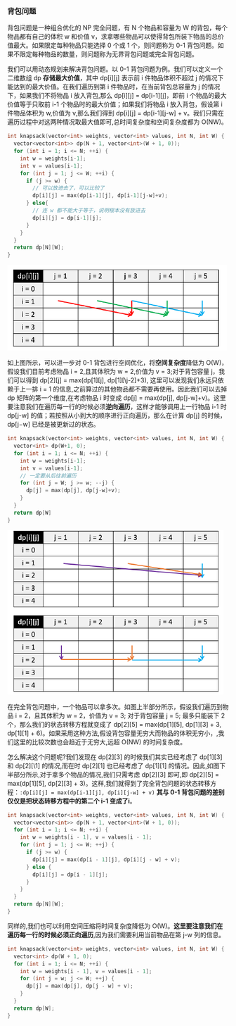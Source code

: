 ### 背包问题

背包问题是一种组合优化的 NP 完全问题，有 N 个物品和容量为 W 的背包，每个物品都有自己的体积 w 和价值 v，求拿哪些物品可以使得背包所装下物品的总价值最大。如果限定每种物品只能选择 0 个或 1 个，则问题称为 0-1 背包问题。如果不限定每种物品的数量，则问题称为无界背包问题或完全背包问题。

我们可以用动态规划来解决背包问题。以 0-1 背包问题为例。我们可以定义一个二维数组 dp **存储最大价值**，其中 dp\[i\]\[j\] 表示前 i 件物品体积不超过 j 的情况下能达到的最大价值。在我们遍历到第 i 件物品时，在当前背包总容量为 j 的情况下，如果我们不将物品 i 放入背包,那么 dp\[i\]\[j\] = dp\[i-1\]\[j\]，即前 i 个物品的最大价值等于只取前 i-1 个物品时的最大价值；如果我们将物品 i 放入背包，假设第 i 件物品体积为 w,价值为 v,那么我们得到 dp\[i\]\[j\] = dp\[i-1\]\[j-w\] + v。我们只需在遍历过程中对这两种情况取最大值即可,总时间复杂度和空间复杂度都为 O(NW)。

```c++
int knapsack(vector<int> weights, vector<int> values, int N, int W) {
  vector<vector<int>> dp(N + 1, vector<int>(W + 1, 0));
  for (int i = 1; i <= N; ++i) {
    int w = weights[i-1];
    int v = values[i-1];
    for (int j = 1; j <= W; ++i) {
      if (j >= w) {
        // 可以放进去了，可以比较了
        dp[i][j] = max(dp[i-1][j], dp[i-1][j-w]+v);
      } else{
        // 连 w 都不能大于等于，说明根本没有放进去
        dp[i][j] = dp[i-1][j];
      }
    }
  }
  return dp[N][W];
}
```

![](../../figs/01背包问题-状态转移矩阵样例.png)

如上图所示，可以进一步对 0-1 背包进行空间优化，将**空间复杂度**降低为 O(W)，假设我们目前考虑物品 i = 2,且其体积为 w = 2,价值为 v = 3;对于背包容量 j，我们可以得到 dp\[2\]\[j\] = max(dp\[1\]\[j\], dp\[1\]\[\j-2\]+3), 这里可以发现我们永远只依赖于上一排 i = 1 的信息,之前算过的其他物品都不需要再使用。因此我们可以去掉 dp 矩阵的第一个维度,在考虑物品 i 时变成 dp\[j\] = max(dp\[j\], dp\[j-w\]+v)。这里要注意我们在遍历每一行的时候必须**逆向遍历**，这样才能够调用上一行物品 i-1 时 dp\[j-w\] 的值；若按照从小到大的顺序进行正向遍历，那么在计算 dp\[j\] 的时候，dp\[j−w\] 已经是被更新过的状态。

```c++
int knapsack(vector<int> weights, vector<int> values, int N, int W) {
  vector<int> dp(W+1, 0);
  for (int i = 1; i <= N; ++i) {
    int w = weights[i-1];
    int v = values[i-1];
    // 一定要从后往前遍历
    for (int j = W; j >= w; --j) {
      dp[j] = max(dp[j], dp[j-w]+v);
    }
  }
  return dp[W]
}
```

![](../../figs/完全背包问题-状态转移矩阵样例.png)

在完全背包问题中，一个物品可以拿多次。如图上半部分所示，假设我们遍历到物品 i = 2，且其体积为 w = 2，价值为 v = 3; 对于背包容量 j = 5; 最多只能装下 2 个，那么我们的状态转移方程就变成了 dp\[2\]\[5\] = max(dp\[1\]\[5\], dp\[1\]\[3\] + 3, dp\[1\]\[1\] + 6)。如果采用这种方法,假设背包容量无穷大而物品的体积无穷小，,我们这里的比较次数也会趋近于无穷大,远超 O(NW) 的时间复杂度。

怎么解决这个问题呢?我们发现在 dp\[2\]\[3\] 的时候我们其实已经考虑了 dp\[1\]\[3\] 和 dp\[2\]\[\1\] 的情况,而在时 dp\[2\]\[1\] 也已经考虑了 dp\[1\]\[1\] 的情况。因此,如图下半部分所示,对于拿多个物品的情况,我们只需考虑 dp\[2\]\[3\] 即可,即 dp\[2\]\[5\] = max(dp\[1\]\[5\], dp\[2\]\[3\] + 3)。这样,我们就得到了完全背包问题的状态转移方程：`:dp[i][j] = max(dp[i-1][j], dp[i][j-w] + v)` **其与 0-1 背包问题的差别仅仅是把状态转移方程中的第二个 i-1 变成了i**。

```c++
int knapsack(vector<int> weights, vector<int> values, int N, int W) {
  vector<vector<int>> dp(N + 1, vector<int>(W + 1, 0));
  for (int i = 1; i <= N; ++i) {
    int w = weights[i - 1], v = values[i - 1];
    for (int j = 1; j <= W; ++j) {
      if (j >= w) {
        dp[i][j] = max(dp[i - 1][j], dp[i][j - w] + v);
      } else {
        dp[i][j] = dp[i - 1][j];
      }
    }
  }
  return dp[N][W];
}
```

同样的,我们也可以利用空间压缩将时间复杂度降低为 O(W)。**这里要注意我们在遍历每一行的时候必须正向遍历**,因为我们需要利用当前物品在第 j-w 列的信息。

```c++
int knapsack(vector<int> weights, vector<int> values, int N, int W) {
  vector<int> dp(W + 1, 0);
  for (int i = 1; i <= N; ++i) {
    int w = weights[i - 1], v = values[i - 1];
    for (int j = w; j <= W; ++j) {
      dp[j] = max(dp[j], dp[j - w] + v);
    }
  }
  return dp[W];
}
```




